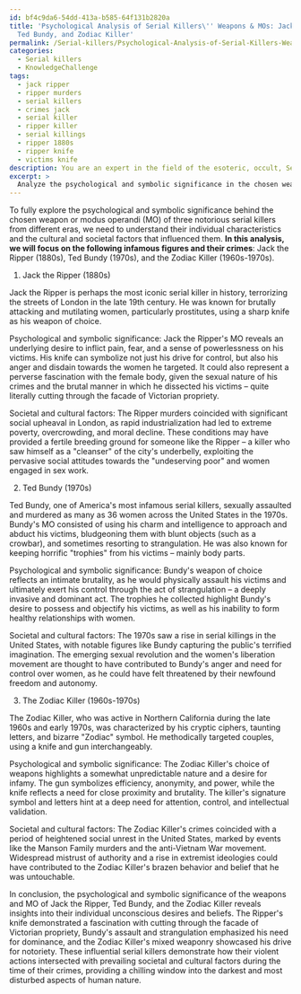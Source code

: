 ```yaml
---
id: bf4c9da6-54dd-413a-b585-64f131b2820a
title: 'Psychological Analysis of Serial Killers\'' Weapons & MOs: Jack the Ripper,
  Ted Bundy, and Zodiac Killer'
permalink: /Serial-killers/Psychological-Analysis-of-Serial-Killers-Weapons-MOs-Jack-the-Ripper-Ted-Bundy-and-Zodiac-Killer/
categories:
  - Serial killers
  - KnowledgeChallenge
tags:
  - jack ripper
  - ripper murders
  - serial killers
  - crimes jack
  - serial killer
  - ripper killer
  - serial killings
  - ripper 1880s
  - ripper knife
  - victims knife
description: You are an expert in the field of the esoteric, occult, Serial killers and Education. You are a writer of tests, challenges, books and deep knowledge on Serial killers for initiates and students to gain deep insights and understanding from. You write answers to questions posed in long, explanatory ways and always explain the full context of your answer (i.e., related concepts, formulas, examples, or history), as well as the step-by-step thinking process you take to answer the challenges. Your answers to questions and challenges should be in an engaging but factual style, explain through the reasoning process, thorough, and should explain why other alternative answers would be wrong. Summarize the key themes, ideas, and conclusions at the end.
excerpt: > 
  Analyze the psychological and symbolic significance in the chosen weapon or modus operandi of three notorious serial killers from different eras. How do these elements reflect the individual's unconscious desires or beliefs and intersect with societal and cultural factors prevalent during the time of their crimes?
---
```

To fully explore the psychological and symbolic significance behind the chosen weapon or modus operandi (MO) of three notorious serial killers from different eras, we need to understand their individual characteristics and the cultural and societal factors that influenced them. ****In this analysis, we will focus on the following infamous figures and their crimes****: Jack the Ripper (1880s), Ted Bundy (1970s), and the Zodiac Killer (1960s-1970s). 

1. Jack the Ripper (1880s)

Jack the Ripper is perhaps the most iconic serial killer in history, terrorizing the streets of London in the late 19th century. He was known for brutally attacking and mutilating women, particularly prostitutes, using a sharp knife as his weapon of choice.

Psychological and symbolic significance: Jack the Ripper's MO reveals an underlying desire to inflict pain, fear, and a sense of powerlessness on his victims. His knife can symbolize not just his drive for control, but also his anger and disdain towards the women he targeted. It could also represent a perverse fascination with the female body, given the sexual nature of his crimes and the brutal manner in which he dissected his victims – quite literally cutting through the facade of Victorian propriety. 

Societal and cultural factors: The Ripper murders coincided with significant social upheaval in London, as rapid industrialization had led to extreme poverty, overcrowding, and moral decline. These conditions may have provided a fertile breeding ground for someone like the Ripper – a killer who saw himself as a "cleanser" of the city's underbelly, exploiting the pervasive social attitudes towards the "undeserving poor" and women engaged in sex work.

2. Ted Bundy (1970s)

Ted Bundy, one of America's most infamous serial killers, sexually assaulted and murdered as many as 36 women across the United States in the 1970s. Bundy's MO consisted of using his charm and intelligence to approach and abduct his victims, bludgeoning them with blunt objects (such as a crowbar), and sometimes resorting to strangulation. He was also known for keeping horrific "trophies" from his victims – mainly body parts. 

Psychological and symbolic significance: Bundy's weapon of choice reflects an intimate brutality, as he would physically assault his victims and ultimately exert his control through the act of strangulation – a deeply invasive and dominant act. The trophies he collected highlight Bundy's desire to possess and objectify his victims, as well as his inability to form healthy relationships with women. 

Societal and cultural factors: The 1970s saw a rise in serial killings in the United States, with notable figures like Bundy capturing the public's terrified imagination. The emerging sexual revolution and the women's liberation movement are thought to have contributed to Bundy's anger and need for control over women, as he could have felt threatened by their newfound freedom and autonomy.

3. The Zodiac Killer (1960s-1970s)

The Zodiac Killer, who was active in Northern California during the late 1960s and early 1970s, was characterized by his cryptic ciphers, taunting letters, and bizarre "Zodiac" symbol. He methodically targeted couples, using a knife and gun interchangeably.

Psychological and symbolic significance: The Zodiac Killer's choice of weapons highlights a somewhat unpredictable nature and a desire for infamy. The gun symbolizes efficiency, anonymity, and power, while the knife reflects a need for close proximity and brutality. The killer's signature symbol and letters hint at a deep need for attention, control, and intellectual validation.

Societal and cultural factors: The Zodiac Killer's crimes coincided with a period of heightened social unrest in the United States, marked by events like the Manson Family murders and the anti-Vietnam War movement. Widespread mistrust of authority and a rise in extremist ideologies could have contributed to the Zodiac Killer's brazen behavior and belief that he was untouchable.

In conclusion, the psychological and symbolic significance of the weapons and MO of Jack the Ripper, Ted Bundy, and the Zodiac Killer reveals insights into their individual unconscious desires and beliefs. The Ripper's knife demonstrated a fascination with cutting through the facade of Victorian propriety, Bundy's assault and strangulation emphasized his need for dominance, and the Zodiac Killer's mixed weaponry showcased his drive for notoriety. These influential serial killers demonstrate how their violent actions intersected with prevailing societal and cultural factors during the time of their crimes, providing a chilling window into the darkest and most disturbed aspects of human nature.
